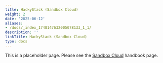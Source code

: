 ```yaml
---
title: HackyStack (Sandbox Cloud)
weight: 2
date: '2025-06-12'
aliases:
- /docs/_index_1748147632005078133_1_1/
description: ''
linkTitle: HackyStack (Sandbox Cloud)
type: docs
---
```


This is a placeholder page. Please see the [Sandbox Cloud](/handbook/company/infrastructure-standards/realms/sandbox/) handbook page.
